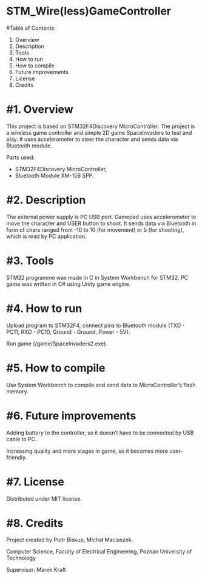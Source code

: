 # STM_Wire(less)GameController

#Table of Contents:
1.	Overview
2.	Description
3.	Tools
4.	How to run
5.	How to compile
6.	Future improvements
7.	License
8.	Credits


<h1>#1. Overview</h1>

  This project is based on STM32F4Discovery MicroController. The project is a wireless game controller and simple 2D game SpaceInvaders to test and play. It uses accelerometer to steer the character and sends data via Bluetooth module.

Parts used:
- STM32F4Discovery MicroController,
- Bluetooth Module XM-15B SPP.

<h1>#2.	Description</h1>

The external power supply is PC USB port. Gamepad uses accelerometer to move the character and USER button to shoot. It sends data via Bluetooth  in form of chars ranged from -10 to 10 (for movement) or 5 (for shooting), which is read by PC application. 

<h1>#3.	Tools</h1>

STM32 programme was made in C in System Workbench for STM32.
PC game was written in C# using Unity game engine. 

<h1>#4.	How to run</h1>

Upload program to STM32F4, connect pins to Bluetooth module (TXD - PC11, RXD - PC10, Ground - Ground, Power - 5V). 

Run game (/game/SpaceInvaders2.exe).

<h1>#5.	How to compile</h1>

Use System Workbench to compile and send data to MicroController’s flash memory.

<h1>#6.	Future improvements</h1>

Adding battery to the controller, so it doesn’t have to be connected by USB cable to PC.

Increasing quality and more stages in game, so it becomes more user-friendly.

<h1>#7.	License</h1>

Distributed under MIT license.

<h1>#8.	Credits</h1>

Project created by Piotr Biskup, Michał Maciaszek.

Computer Science, Faculty of Electrical Engineering, Poznan University of Technology

Supervisor: Marek Kraft
	
